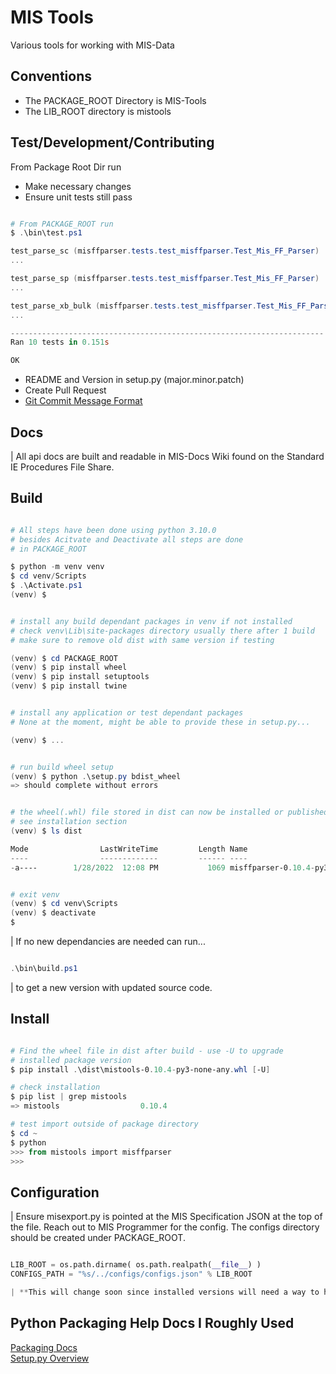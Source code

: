 # MIS Tools

Various tools for working with MIS-Data

## Conventions

* The PACKAGE_ROOT Directory is MIS-Tools
* The LIB_ROOT directory is mistools

## Test/Development/Contributing

 From Package Root Dir run

* Make necessary changes
* Ensure unit tests still pass

```powershell

# From PACKAGE_ROOT run
$ .\bin\test.ps1

test_parse_sc (misffparser.tests.test_misffparser.Test_Mis_FF_Parser) ... ok
...

test_parse_sp (misffparser.tests.test_misffparser.Test_Mis_FF_Parser) ... ok
...

test_parse_xb_bulk (misffparser.tests.test_misffparser.Test_Mis_FF_Parser) ... ok
...

----------------------------------------------------------------------
Ran 10 tests in 0.151s

OK

```

* README and Version in setup.py (major.minor.patch)
* Create Pull Request
* [Git Commit Message Format](https://gist.github.com/robertpainsi/b632364184e70900af4ab688decf6f53)

## Docs

| All api docs are built and readable in MIS-Docs Wiki found on the Standard IE Procedures File Share.


## Build

```powershell

# All steps have been done using python 3.10.0
# besides Acitvate and Deactivate all steps are done
# in PACKAGE_ROOT

$ python -m venv venv
$ cd venv/Scripts
$ .\Activate.ps1
(venv) $


# install any build dependant packages in venv if not installed
# check venv\Lib\site-packages directory usually there after 1 build
# make sure to remove old dist with same version if testing

(venv) $ cd PACKAGE_ROOT
(venv) $ pip install wheel
(venv) $ pip install setuptools
(venv) $ pip install twine


# install any application or test dependant packages
# None at the moment, might be able to provide these in setup.py...

(venv) $ ...


# run build wheel setup
(venv) $ python .\setup.py bdist_wheel
=> should complete without errors


# the wheel(.whl) file stored in dist can now be installed or published
# see installation section
(venv) $ ls dist

Mode                LastWriteTime         Length Name
----                -------------         ------ ----
-a----        1/28/2022  12:08 PM           1069 misffparser-0.10.4-py3-none-any.whl


# exit venv
(venv) $ cd venv\Scripts
(venv) $ deactivate
$

```

| If no new dependancies are needed can run...

```powershell

.\bin\build.ps1

```

| to get a new version with updated source code.


## Install

```powershell

# Find the wheel file in dist after build - use -U to upgrade
# installed package version
$ pip install .\dist\mistools-0.10.4-py3-none-any.whl [-U]

# check installation
$ pip list | grep mistools
=> mistools                  0.10.4

# test import outside of package directory
$ cd ~
$ python
>>> from mistools import misffparser
>>>

```

## Configuration

| Ensure misexport.py is pointed at the MIS Specification JSON at the top of the file. Reach out to MIS Programmer for the config. The configs directory should be created under PACKAGE_ROOT.

``` python

LIB_ROOT = os.path.dirname( os.path.realpath(__file__) )
CONFIGS_PATH = "%s/../configs/configs.json" % LIB_ROOT

| **This will change soon since installed versions will need a way to have configs provided probably using a path paramater.**

```

## Python Packaging Help Docs I Roughly Used
[Packaging Docs](https://medium.com/analytics-vidhya/how-to-create-a-python-library-7d5aea80cc3f)<br>
[Setup.py Overview](https://godatadriven.com/blog/a-practical-guide-to-using-setup-py/)
